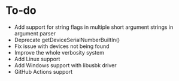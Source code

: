 # To-do

* Add support for string flags in multiple short argument strings in argument parser
* Deprecate getDeviceSerialNumberBuiltIn()
* Fix issue with devices not being found
* Improve the whole verbosity system
* Add Linux support
* Add Windows support with libusbk driver
* GitHub Actions support